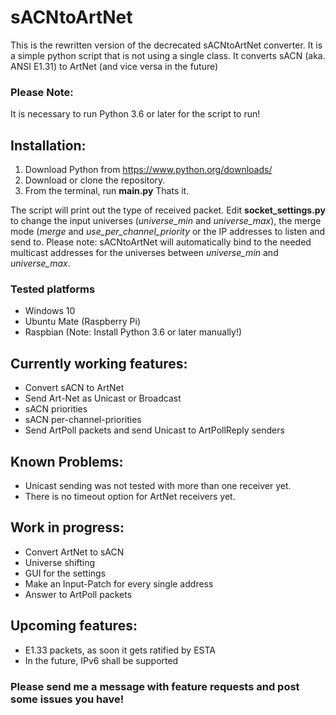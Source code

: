 # sACNtoArtNet
This is the rewritten version of the decrecated sACNtoArtNet converter. 
It is a simple python script that is not using a single class. It converts sACN (aka. ANSI E1.31) to ArtNet (and vice versa in the future)
### Please Note:
It is necessary to run Python 3.6 or later for the script to run!


## Installation:
1. Download Python from https://www.python.org/downloads/
2. Download or clone the repository. 
3. From the terminal, run **main.py** Thats it.

The script will print out the type of received packet. Edit **socket_settings.py** to change the input universes (*universe_min* and *universe_max*), the merge mode (*merge* and *use_per_channel_priority* or the IP addresses to listen and send to. Please note: sACNtoArtNet will automatically bind to the needed multicast addresses for the universes between *universe_min* and *universe_max*.

### Tested platforms
- Windows 10
- Ubuntu Mate (Raspberry Pi)
- Raspbian (Note: Install Python 3.6 or later manually!)

## Currently working features:
- Convert sACN to ArtNet
- Send Art-Net as Unicast or Broadcast
- sACN priorities
- sACN per-channel-priorities
- Send ArtPoll packets and send Unicast to ArtPollReply senders

## Known Problems:
- Unicast sending was not tested with more than one receiver yet.
- There is no timeout option for ArtNet receivers yet.

## Work in progress:
- Convert ArtNet to sACN
- Universe shifting
- GUI for the settings
- Make an Input-Patch for every single address
- Answer to ArtPoll packets

## Upcoming features:
- E1.33 packets, as soon it gets ratified by ESTA
- In the future, IPv6 shall be supported

### Please send me a message with feature requests and post some issues you have!
